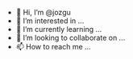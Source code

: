 - 👋 Hi, I’m @jozgu
- 👀 I’m interested in ...
- 🌱 I’m currently learning ...
- 💞️ I’m looking to collaborate on ...
- 📫 How to reach me ...

<!---
jozgu/jozgu is a ✨ special ✨ repository because its `README.md` (this file) appears on your GitHub profile.
You can click the Preview link to take a look at your changes.
--->
